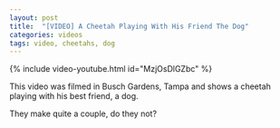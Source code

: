 ```yaml
---
layout: post
title:  "[VIDEO] A Cheetah Playing With His Friend The Dog"
categories: videos
tags: video, cheetahs, dog
---
```


{% include video-youtube.html id="MzjOsDlGZbc" %}

This video was filmed in Busch Gardens, Tampa and shows a cheetah playing with his best friend, a dog.

They make quite a couple, do they not?


